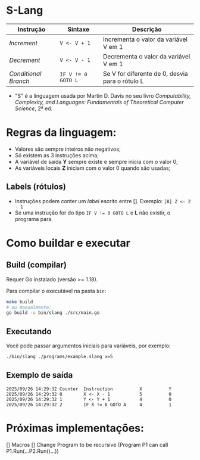 # S-Lang
| Instrução             | Sintaxe             | Descrição                                      |
|-----------------------|---------------------|------------------------------------------------|
| *Increment*           | `V <- V + 1`        | Incrementa o valor da variável V em 1          |
| *Decrement*           | `V <- V - 1`        | Decrementa o valor da variável V em 1          |
| *Conditional Branch*  | `IF V != 0 GOTO L`  | Se V for diferente de 0, desvia para o rótulo L|

- "S" é a linguagem usada por Martin D. Davis no seu livro *Computability, Complexity, and Languages: Fundamentals of Theoretical Computer Science*, 2ª ed.

# Regras da linguagem:
- Valores são sempre inteiros não negativos;
- Só existem as 3 instruções acima;
- A variável de saída **Y** sempre existe e sempre inicia com o valor 0;
- As variáveis locais **Z** iniciam com o valor 0 quando são usadas;

## Labels (rótulos)
- Instruções podem conter um *label* escrito entre []. Exemplo: `[B] Z <- Z - 1`
- Se uma instrução for do tipo `IF V != 0 GOTO L` e **L** não existir, o programa para.


# Como buildar e executar

## Build (compilar)

Requer Go instalado (versão >= 1.18).

Para compilar o executável na pasta `bin`:

```sh
make build
# ou manualmente:
go build -o bin/slang ./src/main.go
```

## Executando

Você pode passar argumentos iniciais para variáveis, por exemplo:

```sh
./bin/slang ./programs/example.slang x=5
```

## Exemplo de saída

```
2025/09/26 14:29:32 Counter  Instruction          X          Y         
2025/09/26 14:29:32 0        X <- X - 1           5          0         
2025/09/26 14:29:32 1        Y <- Y + 1           4          0         
2025/09/26 14:29:32 2        IF X != 0 GOTO A     4          1         
```

# Próximas implementações:
[] Macros
    [] Change Program to be recursive (Program P1 can call P1.Run(...P2.Run()...))


